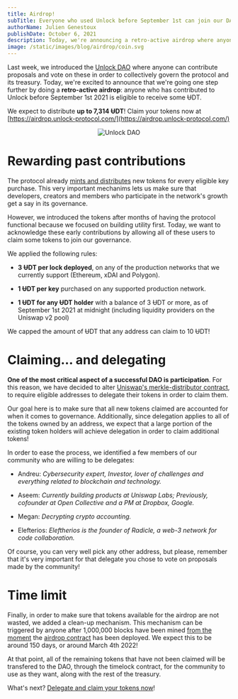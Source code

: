 ```yaml
---
title: Airdrop!
subTitle: Everyone who used Unlock before September 1st can join our DAO!
authorName: Julien Genestoux
publishDate: October 6, 2021
description: Today, we're announcing a retro-active airdrop where anyone who contributed to Unlock's network can claim some ɄDT to join our governance
image: /static/images/blog/airdrop/coin.svg
---
```


Last week, we introduced the [Unlock DAO](/blog/unlock-dao) where anyone can contribute proposals and vote on these in order to collectively govern the protocol and its treasury. Today, we're excited to announce that we're going one step further by doing a **retro-active airdrop**: anyone who has contributed to Unlock before September 1st 2021 is eligible to receive some ɄDT.

We expect to distribute **up to 7,314 ɄDT**! Claim your tokens now at [https://airdrop.unlock-protocol.com/](https://airdrop.unlock-protocol.com/)

<p style="
    text-align: center;
"><img src="/static/images/blog/airdrop/coin.svg" alt="Unlock DAO"></p>

# Rewarding past contributions

The protocol already [mints and distributes](https://docs.unlock-protocol.com/governance/the-unlock-token) new tokens for every eligible key purchase. This very important mechanims lets us make sure that developers, creators and members who participate in the network's growth get a say in its governance.

However, we introduced the tokens after months of having the protocol functional because we focused on building utility first. Today, we want to acknowledge these early contributions by allowing all of these users to claim some tokens to join our governance.

We applied the following rules:

* __3 ɄDT per lock deployed__, on any of the production networks that we currently support (Ethereum, xDAI and Polygon).

* __1 ɄDT per key__ purchased on any supported production network.

* __1 ɄDT for any ɄDT holder__ with a balance of 3 ɄDT or more, as of September 1st 2021 at midnight (including liquidity providers on the Uniswap v2 pool)

We capped the amount of ɄDT that any address can claim to 10 ɄDT!

# Claiming... and delegating

**One of the most critical aspect of a successful DAO is participation**. For this reason, we have decided to alter [Uniswap's merkle-distributor contract](https://github.com/unlock-protocol/merkle-distributor), to require eligible addresses to delegate their tokens in order to claim them.

Our goal here is to make sure that all new tokens claimed are accounted for when it comes to governance. Additionally, since delegation applies to all of the tokens owned by an address, we expect that a large portion of the existing token holders will achieve delegation in order to claim additional tokens!

In order to ease the process, we identified a few members of our community who are willing to be delegates:

* Andreu: _Cybersecurity expert, Investor, lover of challenges and everything related to blockchain and technology._

* Aseem: _Currently building products at Uniswap Labs; Previously, cofounder at Open Collective and a PM at Dropbox, Google._

* Megan: _Decrypting crypto accounting._

* Elefterios: _Eleftherios is the founder of Radicle, a web-3 network for code collaboration._

Of course, you can very well pick any other address, but please, remember that it's very important for that delegate you chose to vote on proposals made by the community!
# Time limit

Finally, in order to make sure that tokens available for the airdrop are not wasted, we added a clean-up mechanism. This mechanism can be triggered by anyone after 1,000,000 blocks have been mined [from the moment](https://etherscan.io/block/13367076) the [airdrop contract](https://etherscan.io/address/0xFC6ed78d048Fdf1a22Bee990eA34995F9C029ad6) has been deployed. We expect this to be around 150 days, or around March 4th 2022!

At that point, all of the remaining tokens that have not been claimed will be transfered to the DAO, through the timelock contract, for the community to use as they want, along with the rest of the treasury.

What's next? [Delegate and claim your tokens now](https://airdrop.unlock-protocol.com/)!